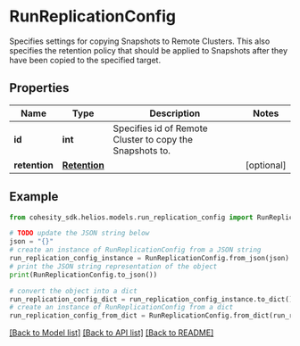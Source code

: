 # RunReplicationConfig

Specifies settings for copying Snapshots to Remote Clusters. This also specifies the retention policy that should be applied to Snapshots after they have been copied to the specified target.

## Properties

Name | Type | Description | Notes
------------ | ------------- | ------------- | -------------
**id** | **int** | Specifies id of Remote Cluster to copy the Snapshots to. | 
**retention** | [**Retention**](Retention.md) |  | [optional] 

## Example

```python
from cohesity_sdk.helios.models.run_replication_config import RunReplicationConfig

# TODO update the JSON string below
json = "{}"
# create an instance of RunReplicationConfig from a JSON string
run_replication_config_instance = RunReplicationConfig.from_json(json)
# print the JSON string representation of the object
print(RunReplicationConfig.to_json())

# convert the object into a dict
run_replication_config_dict = run_replication_config_instance.to_dict()
# create an instance of RunReplicationConfig from a dict
run_replication_config_from_dict = RunReplicationConfig.from_dict(run_replication_config_dict)
```
[[Back to Model list]](../README.md#documentation-for-models) [[Back to API list]](../README.md#documentation-for-api-endpoints) [[Back to README]](../README.md)


